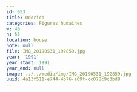 ```yaml
---
id: 653
title: Odorico
categories: Figures humaines
w: 46
h: 55
location: house
note: null
file: IMG_20190531_192859.jpg
year: '1991'
year_start: 1991
year_end: null
image: ../../media/img/IMG_20190531_192859.jpg
uuid: 4a13f511-e744-4b76-a69f-cc078c9c3bd8
---
```


